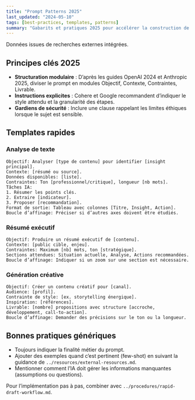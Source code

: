 ```yaml
---
title: "Prompt Patterns 2025"
last_updated: "2024-05-10"
tags: [best-practices, templates, patterns]
summary: "Gabarits et pratiques 2025 pour accélérer la construction de prompts."
---
```


Données issues de recherches externes intégrées.

## Principes clés 2025
- **Structuration modulaire** : D’après les guides OpenAI 2024 et Anthropic 2025, diviser le prompt en modules Objectif, Contexte, Contraintes, Livrable.
- **Instructions explicites** : Cohere et Google recommandent d’indiquer le style attendu et la granularité des étapes.
- **Gardiens de sécurité** : Inclure une clause rappelant les limites éthiques lorsque le sujet est sensible.

## Templates rapides
### Analyse de texte
```
Objectif: Analyser [type de contenu] pour identifier [insight principal].
Contexte: [résumé ou source].
Données disponibles: [liste].
Contraintes: Ton [professionnel/critique], longueur [nb mots].
Tâches IA:
1. Résumer les points clés.
2. Extraire [indicateur].
3. Proposer [recommandation].
Format de sortie: Tableau avec colonnes [Titre, Insight, Action].
Boucle d’affinage: Préciser si d’autres axes doivent être étudiés.
```

### Résumé exécutif
```
Objectif: Produire un résumé exécutif de [contenu].
Contexte: [public cible, enjeu].
Contraintes: Maximum [nb] mots, ton [stratégique].
Sections attendues: Situation actuelle, Analyse, Actions recommandées.
Boucle d’affinage: Indiquer si un zoom sur une section est nécessaire.
```

### Génération créative
```
Objectif: Créer un contenu créatif pour [canal].
Audience: [profil].
Contrainte de style: [ex. storytelling énergique].
Inspiration: [références].
Livrable: [nombre] propositions avec structure [accroche, développement, call-to-action].
Boucle d’affinage: Demander des précisions sur le ton ou la longueur.
```

## Bonnes pratiques génériques
- Toujours indiquer la finalité métier du prompt.
- Ajouter des exemples quand c’est pertinent (few-shot) en suivant la guidance de `../resources/external-resources.md`.
- Mentionner comment l’IA doit gérer les informations manquantes (assumptions ou questions).

Pour l’implémentation pas à pas, combiner avec `../procedures/rapid-draft-workflow.md`.
